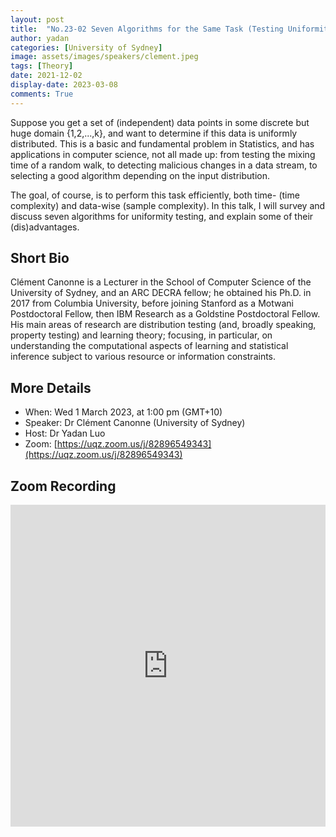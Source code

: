```yaml
---
layout: post
title:  "No.23-02 Seven Algorithms for the Same Task (Testing Uniformity)"
author: yadan
categories: [University of Sydney]
image: assets/images/speakers/clement.jpeg
tags: [Theory]
date: 2021-12-02
display-date: 2023-03-08
comments: True
---
```

Suppose you get a set of (independent) data points in some discrete but huge domain {1,2,...,k}, and want to determine if this data is uniformly distributed. This is a basic and fundamental problem in Statistics, and has applications in computer science, not all made up: from testing the mixing time of a random walk, to detecting malicious changes in a data stream, to selecting a good algorithm depending on the input distribution.

The goal, of course, is to perform this task efficiently, both time- (time complexity) and data-wise (sample complexity). In this talk, I will survey and discuss seven algorithms for uniformity testing, and explain some of their (dis)advantages.


## Short Bio

Clément Canonne is a Lecturer in the School of Computer Science of the University of Sydney, and an ARC DECRA fellow; he obtained his Ph.D. in 2017 from Columbia University, before joining Stanford as a Motwani Postdoctoral Fellow, then IBM Research as a Goldstine Postdoctoral Fellow. His main areas of research are distribution testing (and, broadly speaking, property testing) and learning theory; focusing, in particular, on understanding the computational aspects of learning and statistical inference subject to various resource or information constraints.

## More Details
+ When: Wed 1 March 2023, at 1:00 pm (GMT+10)
+ Speaker: Dr Clément Canonne (University of Sydney)
+ Host: Dr Yadan Luo
+ Zoom: [https://uqz.zoom.us/j/82896549343](https://uqz.zoom.us/j/82896549343)




## Zoom Recording
<p><iframe style="width:100%;" height="515"  src="https://www.youtube.com/embed/e3MoOIG-Xl4" title="YouTube video player" frameborder="0" allow="accelerometer; autoplay; clipboard-write; encrypted-media; gyroscope; picture-in-picture; web-share" allowfullscreen></iframe></p>